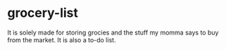 # grocery-list
It is solely made for storing grocies and the stuff my momma says to buy from the market. It is also a to-do list.
